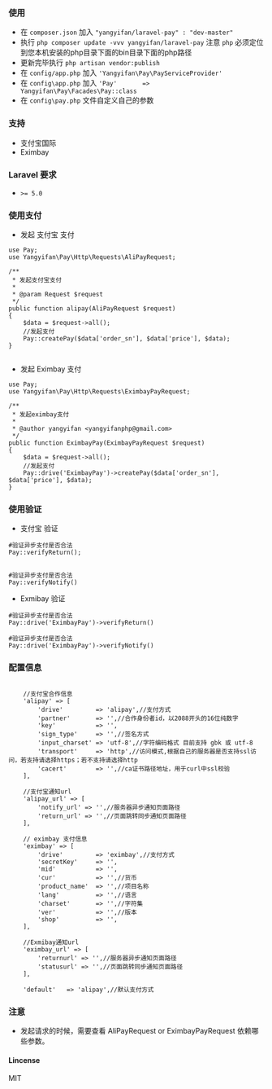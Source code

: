 ### 使用

* 在 ``` composer.json ``` 加入 ``` "yangyifan/laravel-pay" : "dev-master" ```
* 执行 ``` php composer update -vvv yangyifan/laravel-pay ``` 注意 ```php``` 必须定位到您本机安装的php目录下面的bin目录下面的php路径
* 更新完毕执行 ``` php artisan vendor:publish ``` 
* 在 ``` config/app.php ``` 加入 ``` 'Yangyifan\Pay\PayServiceProvider' ```
* 在 ``` config\app.php ``` 加入 ``` 'Pay'       => Yangyifan\Pay\Facades\Pay::class ```
* 在 ``` config\pay.php ``` 文件自定义自己的参数


### 支持

* 支付宝国际
* Eximbay

### Laravel 要求
* ``` >= 5.0 ``` 

### 使用支付

* 发起 支付宝 支付

```
use Pay;
use Yangyifan\Pay\Http\Requests\AliPayRequest;

/**
 * 发起支付宝支付
 *
 * @param Request $request
 */
public function alipay(AliPayRequest $request)
{
    $data = $request->all();
    //发起支付
    Pay::createPay($data['order_sn'], $data['price'], $data);
}
    
```

* 发起 Eximbay 支付

```
use Pay;
use Yangyifan\Pay\Http\Requests\EximbayPayRequest;

/**
 * 发起eximbay支付
 *
 * @author yangyifan <yangyifanphp@gmail.com>
 */
public function EximbayPay(EximbayPayRequest $request)
{
    $data = $request->all();
    //发起支付
    Pay::drive('EximbayPay')->createPay($data['order_sn'], $data['price'], $data);
}

```

### 使用验证

* 支付宝 验证

```
#验证异步支付是否合法
Pay::verifyReturn();


#验证异步支付是否合法
Pay::verifyNotify()

```

* Exmibay 验证

```
#验证异步支付是否合法
Pay::drive('EximbayPay')->verifyReturn()

#验证异步支付是否合法
Pay::drive('EximbayPay')->verifyNotify()

```

### 配置信息

```

    //支付宝合作信息
    'alipay' => [
        'drive'         => 'alipay',//支付方式
        'partner'       => '',//合作身份者id，以2088开头的16位纯数字
        'key'           => '',
        'sign_type'     => '',//签名方式
        'input_charset' => 'utf-8',//字符编码格式 目前支持 gbk 或 utf-8
        'transport'     => 'http',//访问模式,根据自己的服务器是否支持ssl访问，若支持请选择https；若不支持请选择http
        'cacert'        => '',//ca证书路径地址，用于curl中ssl校验
    ],

    //支付宝通知url
    'alipay_url' => [
        'notify_url' => '',//服务器异步通知页面路径
        'return_url' => '',//页面跳转同步通知页面路径
    ],

    // eximbay 支付信息
    'eximbay' => [
        'drive'         => 'eximbay',//支付方式
        'secretKey'     => '',
        'mid'           => '',
        'cur'           => '',//货币
        'product_name'  => '',//项目名称
        'lang'          => '',//语言
        'charset'       => '',//字符集
        'ver'           => '',//版本
        'shop'          => '',
    ],

    //Exmibay通知url
    'eximbay_url' => [
        'returnurl' => '',//服务器异步通知页面路径
        'statusurl' => '',//页面跳转同步通知页面路径
    ],

    'default'   => 'alipay',//默认支付方式

```


### 注意

* 发起请求的时候，需要查看 AliPayRequest or EximbayPayRequest 依赖哪些参数。


#### Lincense 

MIT
